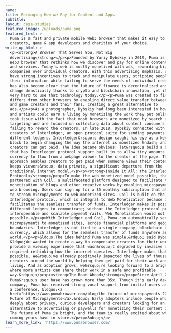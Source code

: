```yaml
---
name:
title: Reimaging How we Pay for Content and Apps
subtitle:
layout: case-studies
featured_image: /uploads/puma.png
featured_text: >-
  Puma is a fast and private mobile Web3 browser that makes it easy to support
  creators, game & app developers and charities of your choice.
write_up_html: >-
  <p><strong>A Browser That Serves You, Not Big
  Advertising</strong></p><p>Founded by Yuriy Dybskiy in 2019, Puma is a mobile
  Web3 browser that rethinks how we discover and pay for online content, games
  and services. Today's web is mostly monetized with ads, rewarding big tech
  companies over individual creators. With this advertising emphasis, companies
  have strong incentives to track and manipulate users, stripping people of
  their information while failing to serve the needs of individual creators. It
  has also become clear that the future of finance is decentralized and going to
  change drastically thanks to crypto and blockchain innovation, yet it&rsquo;s
  very hard to use that technology today.</p><p>Puma was created to fix this. It
  differs from other browsers by enabling direct value transfer between content
  and game creators and their fans, creating a great alternative to
  ads.</p><p>As a photographer, Dybskiy had long been interested in how creators
  and artists could earn a living by monetizing the work they put online. He
  took issue with the fact that most browsers are monetized by search ads and
  targeting and are focused on collecting data about content consumers while
  failing to reward the creators. In late 2018, Dybskiy connected with the
  creators of Interledger, an open protocol suite for sending payments across
  different ledgers. Interledger&rsquo;s design caught his eye as a key building
  block to begin changing the way the internet is monetized &ndash; and how
  creators can get paid. The idea became obvious: let&rsquo;s build a browser
  that has Interledger protocol support built in to allow tiny amounts of
  currency to flow from a webpage viewer to the creator of the page. This
  approach enables creators to get paid when someone views their content but
  keeps viewers&rsquo; data private, a significant departure from the
  traditional internet model.</p><p><strong>Inside It All: the Interledger
  Protocol</strong></p><p>To make the web monetized model possible, the company
  partnered with Coil, a multifaceted platform designed to facilitate the
  monetization of blogs and other creative works by enabling micropayments while
  web browsing. Users can sign up for a $5 monthly subscription that allows them
  to stream micropayments to web monetized sites. Coil is built on the
  Interledger protocol, which is integral to Web Monetization because it
  facilitates the seamless transfer of funds. Interledger makes it possible for
  different ledgers to communicate; without the Interledger protocol providing
  interoperable and scalable payment rails, Web Monetization would not be
  possible.</p><p>With Interledger and Coil, Puma can automatically send
  micropayments to monetized sites, across financial platforms and geographical
  boundaries. Interledger is not tied to a single company, blockchain or
  currency, which allows for the seamless transfer of funds anywhere around the
  world.</p><p>&ldquo;The idea behind Puma was simple,&rdquo; said Dybskiy.
  &ldquo;We wanted to create a way to compensate creators for their work and
  provide a viewing experience that wasn&rsquo;t degraded by invasive ads, which
  required rethinking how the internet operates. Interledger makes that
  possible. We&rsquo;ve already positively impacted the lives of thousands of
  creators around the world by helping them get paid for their work and earn a
  living. And as adoption grows, we&rsquo;re looking forward to a bright future
  where more artists can share their work in a safe and profitable
  way.&rdquo;</p><p><strong>The Road Ahead</strong></p><p>Since April 2020,
  Puma&rsquo;s user base has grown more than 35x. Though it's early days for the
  company, Puma has received strong vocal support from initial users and hosted
  a conference, &ldquo;<a
  href="https://www.pumabrowser.com/blog/the-future-of-micropayments-2020-conference-overview">The
  Future of Micropayments</a>.&rdquo; Early adopters include people who care
  deeply about privacy, curious developers and creators looking for an
  alternative to advertising or paywalls for monetizing their content online.
  The future of Puma is bright, and the team is really excited about what the
  coming years have in store.</p><p>&nbsp;</p>
learn_more_link: 'https://www.pumabrowser.com/'
---
```


